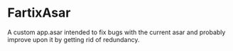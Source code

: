 # FartixAsar
A custom app.asar intended to fix bugs with the current asar and probably improve upon it by getting rid of redundancy.
